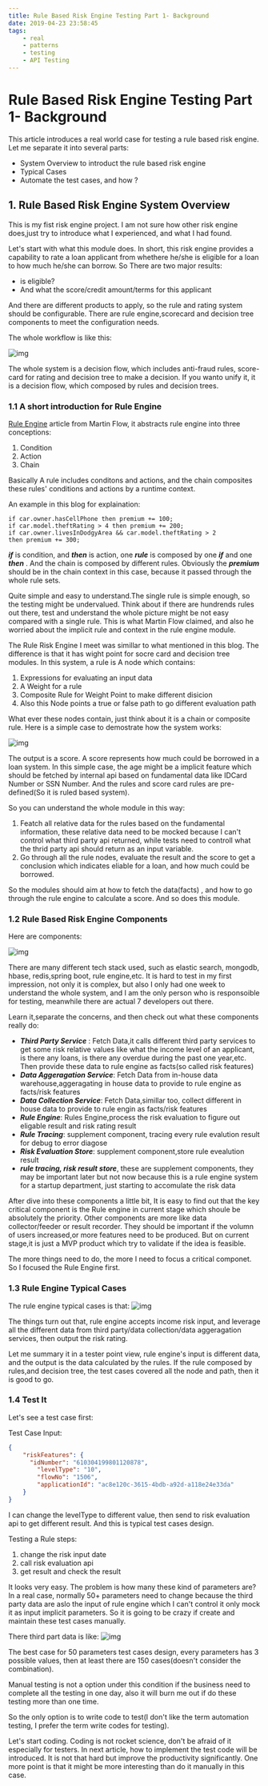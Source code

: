 ```yaml
---
title: Rule Based Risk Engine Testing Part 1- Background 
date: 2019-04-23 23:58:45
tags:
	- real
	- patterns
	- testing
	- API Testing 
---
```


# Rule Based Risk Engine Testing Part 1- Background 

This article introduces a real world case for testing a rule based risk engine. Let me separate it into several parts:

- System Overview to introduct the rule based risk engine
- Typical Cases
- Automate the test cases, and how ?

## 1. Rule Based Risk Engine System Overview

This is my fist risk engine project. I am not sure how other risk engine does,just try to introduce what I experienced, and what I had found.

Let's start with what this module does. In short, this risk engine provides a capability to rate a loan applicant from whethere he/she is eligible for a loan to how much he/she can borrow. So There are two major results:

- is eligible?
- And what the score/credit amount/terms for this applicant

And there are different products to apply, so the rule and rating system should be configurable. There are rule engine,scorecard and decision tree components to meet the configuration needs.

The whole workflow is like this:

![img](https://raw.githubusercontent.com/evenhumble/hustle-player/master/img/risk-flow-1.jpg)

The whole system is a decision flow, which includes 
anti-fraud rules, score-card for rating and decision tree to make a decision. If you wanto unify it, it is a decision flow, which composed by rules and decision trees.

### 1.1 A short introduction for Rule Engine

[Rule Engine](https://www.martinfowler.com/bliki/RulesEngine.html) article from Martin Flow, it abstracts rule engine into three conceptions:
1. Condition
2. Action
3. Chain

Basically A rule includes conditons and actions, and the chain composites these rules' conditions and actions by a runtime context.

An example in this blog for explaination:

```
if car.owner.hasCellPhone then premium += 100;
if car.model.theftRating > 4 then premium += 200;
if car.owner.livesInDodgyArea && car.model.theftRating > 2 
then premium += 300;
```

***if*** is condition, and ***then***  is action, one ***rule*** 
is composed by one ***if***  and one ***then*** . And the chain is composed by different rules. Obviously the ***premium***  should be in the chain context in this case, because it passed through the whole rule sets.

Quite simple and easy to understand.The single rule is simple enough, so the testing might be undervalued. Think about if there are hundrends rules out there, test and understand the whole picture might be not easy compared with a single rule. This is what Martin Flow claimed, and also he worried about the implicit rule and context in the rule engine module.

The Rule Risk Engine I meet was simillar to what mentioned in this blog. The difference is that it has wight point for socre card and decision tree modules. In this system, a rule is A node which contains:

1. Expressions for evaluating an input data
2. A Weight for a rule
3. Composite Rule for Weight Point to make different disicion
4. Also this Node points a true or false path to go different evaluation path

What ever these nodes contain, just think about it is a chain or composite rule. Here is a simple case to demostrate how the system works:

![img](https://raw.githubusercontent.com/evenhumble/hustle-player/master/img/DecisionFlow.jpg)

The output is a score. A score represents how much could be borrowed in a loan system. In this simple case, the age might be a implicit feature which should be fetched by internal api based on fundamental data like IDCard Number or SSN Number. And the rules and score card rules are pre-defined(So it is ruled based system).

So you can understand the whole module in this way:

1. Featch all relative data for the rules based on the fundamental information, these relative data need to be mocked because I can't control what third party api returned, while tests need to controll what the thrid party api should return as an input variable.
2. Go through all the rule nodes, evaluate the result and the score to get a conclusion which indicates eliable for a loan, and how much could be borrowed.

So the modules should aim at how to fetch the data(facts) , and how to go through the rule engine to calculate a score. And so does this module. 

### 1.2 Rule Based Risk Engine Components

Here are components:

![img](https://raw.githubusercontent.com/evenhumble/hustle-player/master/img/risk-flow-2.jpg)

There are many different tech stack used, such as elastic search, mongodb, hbase, redis,spring boot, rule engine,etc. It is hard to test in my first impression, not only it is complex, but also I only had one week to understand the whole system, and I am the only person who is responsoible for testing, meanwhile there are actual 7 developers out there.

Learn it,separate the concerns, and then check out what these components really do:

- ***Third Party Service*** : Fetch Data,it calls different third party services to get some risk relative values like what the income level of an applicant, is there any loans, is there any overdue during the past one year,etc. Then provide these data to rule engine as facts(so called risk features)
- ***Data Aggeragation Service***: Fetch Data from in-house data warehouse,aggeragating in house data to provide to rule engine as facts/risk features
- ***Data Collection Service***: Fetch Data,simillar too, collect different in house data to provide to rule engin as facts/risk features
- ***Rule Engine***: Rules Engine,process the risk evaluation to figure out eligable result and risk rating result
- ***Rule Tracing***: supplement component, tracing every rule evalution result for debug to error diagose
- ***Risk Evaluation Store***: supplement component,store rule evealution result
- ***rule tracing, risk result store***, these are supplement components, they may be important later but not now because this is a rule engine system for a startup department, just starting to accomulate the risk data

After dive into these components a little bit, It is easy to find out that the key critical component is the Rule engine in current stage which shoule be absolutely the priority. Other components are more like data collector/feeder or result recorder. They should be important if the volumn of users increased,or more features need to be produced. But on current stage,it is just a MVP product which try to validate if the idea is feasible.

The more things need to do, the more I need to focus a critical componet. So I focused the Rule Engine first.

### 1.3 Rule Engine Typical Cases

The rule engine typical cases is that:
![img](https://raw.githubusercontent.com/evenhumble/hustle-player/master//img/RiskEventFlow.jpg)

The things turn out that, rule engine accepts income risk input, and leverage all the different data from third party/data collection/data aggeragation services, then output the risk rating.

Let me summary it in a tester point view, rule engine's input is different data, and the output is the data calculated by the rules. If the rule composed by rules,and decision tree, the test cases covered all the node and path, then it is good to go. 

### 1.4  Test It

Let's see a test case first:

Test Case Input:

```json
{
    "riskFeatures": {
      "idNumber": "610304199801120878",
        "levelType": "10",
        "flowNo": "1506",
        "applicationId": "ac8e120c-3615-4bdb-a92d-a118e24e33da"
    }
}
```

I can change the levelType to different value, then send to risk evaluation api to get different result.
And this is typical test cases design.

Testing a Rule steps: 

1. change the risk input date
2. call risk evaluation api
3. get result and check the result

It looks very easy. The problem is how many these kind of parameters are? In a real case, normally 50+ parameters need to change because the third party data are aslo the input of rule engine which I can't control it only mock it as input implicit parameters. So it is going to be crazy if create and maintain these test cases manually.

There third part data is like:
![img](https://raw.githubusercontent.com/evenhumble/hustle-player/master/img/risk_parameters.jpg)

The best case for 50 parameters test cases design, every parameters has 3 possible values, then at least there are 150 cases(doesn't consider the combination).

Manual testing is not a option under this condition if the business need to complete all the testing in one day, also it will burn me out if do these testing more than one time.

So the only option is to write code to test(I don't like the term automation testing, I prefer the term write codes for testing).

Let's start coding. Coding is not rocket science, don't be afraid of it especially for testers. In next article, how to implement the test code will be introduced. It is not that hard but improve the productivity significantly. One more point is that it might be more interesting than do it manually in this case.
